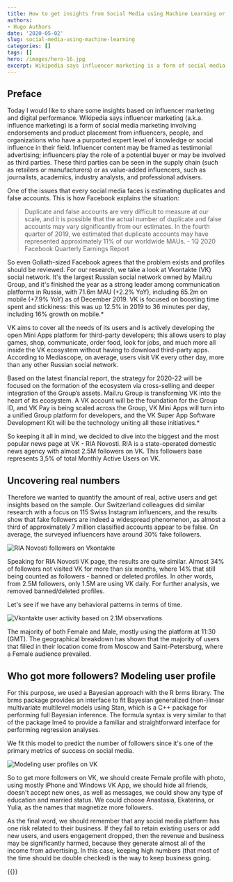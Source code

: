 ```yaml
---
title: How to get insights from Social Media using Machine Learning or why you shouldn't trust everything you see
authors:
- Hugo Authors
date: '2020-05-02'
slug: social-media-using-machine-learning
categories: []
tags: []
hero: /images/hero-16.jpg
excerpt: Wikipedia says influencer marketing is a form of social media marketing involving endorsements and product placement from influencers, people and organizations who have a purported expert level of knowledge or social influence in their field.
---
```


## Preface

Today I would like to share some insights based on influencer marketing and digital performance. Wikipedia says influencer marketing (a.k.a. influence marketing) is a form of social media marketing involving endorsements and product placement from influencers, people, and organizations who have a purported expert level of knowledge or social influence in their field. Influencer content may be framed as testimonial advertising; influencers play the role of a potential buyer or may be involved as third parties. These third parties can be seen in the supply chain (such as retailers or manufacturers) or as value-added influencers, such as journalists, academics, industry analysts, and professional advisers. 

One of the issues that every social media faces is estimating duplicates and false accounts. This is how Facebook explains the situation:

>Duplicate and false accounts are very difficult to measure at our scale, and it is possible that the actual number of duplicate and false accounts may vary significantly from our estimates. In the fourth quarter of 2019, we estimated that duplicate accounts may have represented approximately 11% of our worldwide MAUs. - 1Q 2020 Facebook Quarterly Earnings Report


So even Goliath-sized Facebook agrees that the problem exists and profiles should be reviewed. For our research, we take a look at Vkontakte (VK) social network. It's the largest Russian social network owned by Mail.ru Group, and it's finished the year as a strong leader among communication platforms in Russia, with 71.6m MAU (+2.2% YoY), including 65.2m on mobile (+7.9% YoY) as of December 2019. VK is focused on boosting time spent and stickiness: this was up 12.5% in 2019 to 36 minutes per day, including 16% growth on mobile.* 

VK aims to cover all the needs of its users and is actively developing the open Mini Apps platform for third-party developers; this allows users to play games, shop, communicate, order food, look for jobs, and much more all inside the VK ecosystem without having to download third-party apps. According to Mediascope, on average, users visit VK every other day, more than any other Russian social network.

Based on the latest financial report, the strategy for 2020-22 will be focused on the formation of the ecosystem via cross-selling and deeper integration of the Group’s assets. Mail.ru Group is transforming VK into the heart of its ecosystem. A VK account will be the foundation for the Group ID, and VK Pay is being scaled across the Group, VK Mini Apps will turn into a unified Group platform for developers, and the VK Super App Software Development Kit will be the technology uniting all these initiatives.*

So keeping it all in mind, we decided to dive into the biggest and the most popular news page at VK - RIA Novosti. RIA is a state-operated domestic news agency with almost 2.5M followers on VK. This followers base represents 3,5% of total Monthly Active Users on VK.

## Uncovering real numbers

Therefore we wanted to quantify the amount of real, active users and get insights based on the sample. Our Switzerland colleagues did similar research with a focus on 115 Swiss Instagram influencers, and the results show that fake followers are indeed a widespread phenomenon, as almost a third of approximately 7 million classified accounts appear to be false. On average, the surveyed influencers have around 30% fake followers.


![RIA Novosti followers on Vkontakte](/post/social-media-using-machine-learning_files/followers.png)

Speaking for RIA Novosti VK page, the results are quite similar. Almost 34% of followers not visited VK for more than six months, where 14% that still being counted as followers - banned or deleted profiles. In other words, from 2.5M followers, only 1.5M are using VK daily. For further analysis, we removed banned/deleted profiles.

Let's see if we have any behavioral patterns in terms of time.

![Vkontakte user activity based on 2.1M observations](/post/social-media-using-machine-learning_files/time.png)

The majority of both Female and Male, mostly using the platform at 11:30 (GMT). The geographical breakdown has shown that the majority of users that filled in their location come from Moscow and Saint-Petersburg, where a Female audience prevailed. 


## Who got more followers? Modeling user profile

For this purpose, we used a Bayesian approach with the R brms library. The brms package provides an interface to fit Bayesian generalized (non-)linear multivariate multilevel models using Stan, which is a C++ package for performing full Bayesian inference. The formula syntax is very similar to that of the package lme4 to provide a familiar and straightforward interface for performing regression analyses. 

We fit this model to predict the number of followers since it's one of the primary metrics of success on social media.

![Modeling user profiles on VK](/post/social-media-using-machine-learning_files/Rplot.png)

So to get more followers on VK, we should create Female profile with photo, using mostly iPhone and Windows VK App, we should hide all friends, doesn't accept new ones, as well as messages, we could show any type of education and married status. We could choose Anastasia, Ekaterina, or Yulia, as the names that magnetize more followers. 

As the final word, we should remember that any social media platform has one risk related to their business. If they fail to retain existing users or add new users, and users engagement dropped, then the revenue and business may be significantly harmed, because they generate almost all of the income from advertising. In this case, keeping high numbers (that most of the time should be double checked) is the way to keep business going.














{{<subscribe email = "your@email.com">}}